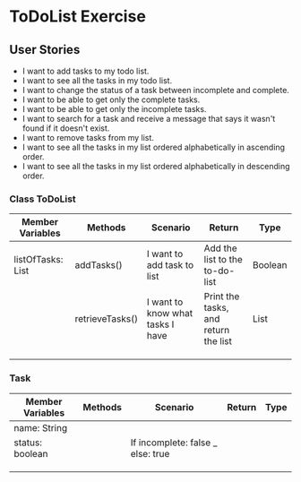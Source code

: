 # ToDoList Exercise


## User Stories
- I want to add tasks to my todo list.
- I want to see all the tasks in my todo list.
- I want to change the status of a task between incomplete and complete.
- I want to be able to get only the complete tasks.
- I want to be able to get only the incomplete tasks.
- I want to search for a task and receive a message that says it wasn't found if it doesn't exist.
- I want to remove tasks from my list.
- I want to see all the tasks in my list ordered alphabetically in ascending order.
- I want to see all the tasks in my list ordered alphabetically in descending order.

### Class ToDoList
 
| Member Variables  | Methods         | Scenario                         | Return                               | Type       |
|-------------------|-----------------|----------------------------------|--------------------------------------|------------|
| listOfTasks: List | addTasks()      | I want to add task to list       | Add the list to the to-do-list       | Boolean    |
|                   | retrieveTasks() | I want to know what tasks I have | Print the tasks, and return the list | List<Task> |
|                   |                 |                                  |                                      |            |
|                   |                 |                                  |                                      |            |
|                   |                 |                                  |                                      |            |


### Task

| Member Variables | Methods | Scenario                          | Return | Type |
|------------------|---------|-----------------------------------|--------|------|
| name: String     |         |                                   |        |      |
| status: boolean  |         | If incomplete: false _ else: true |        |      |
|                  |         |                                   |        |      |
|                  |         |                                   |        |      |
|                  |         |                                   |        |      |